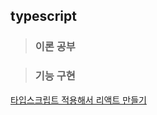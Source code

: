 ## typescript

> ### 이론 공부


> ### 기능 구현
[타입스크립트 적용해서 리액트 만들기](script/blob/main/feat/start_react_typescript.md)
